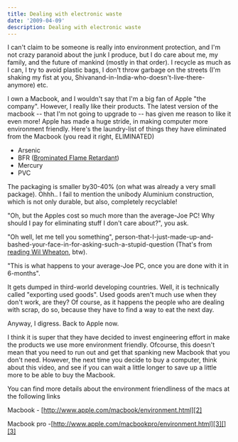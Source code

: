 ```yaml
---
title: Dealing with electronic waste
date: '2009-04-09'
description: Dealing with electronic waste
---
```


I can't claim to be someone is really into environment protection, and I'm not crazy paranoid about the junk I produce, but I do care about me, my family, and the future of mankind (mostly in that order). I recycle as much as I can, I try to avoid plastic bags, I don't throw garbage on the streets (I'm shaking my fist at you, Shivanand-in-India-who-doesn't-live-there-anymore) etc.

I own a Macbook, and I wouldn't say that I'm a big fan of Apple "the company". However, I really like their products. The latest version of the macbook -- that I'm not going to upgrade to -- has given me reason to like it even more! Apple has made a huge stride, in making computer more environment friendly. Here's the laundry-list of things they have eliminated from the Macbook (you read it right, ELIMINATED)

* Arsenic
* BFR ([Brominated Flame Retardant][0])
* Mercury
* PVC

The packaging is smaller by30-40% (on what was already a very small package). Ohhh.. I fail to mention the unibody Aluminium construction, which is not only durable, but also, completely recyclable!

"Oh, but the Apples cost so much more than the average-Joe PC! Why should I pay for eliminating stuff I don't care about?", you ask.

"Oh well, let me tell you something", person-that-I-just-made-up-and-bashed-your-face-in-for-asking-such-a-stupid-question (That's from [reading Wil Wheaton][1], btw).

"This is what happens to your average-Joe PC, once you are done with it in 6-months".

It gets dumped in third-world developing countries. Well, it is technically called "exporting used goods". Used goods aren't much use when they don't work, are they? Of course, as it happens the people who are dealing with scrap, do so, because they have to find a way to eat the next day.

Anyway, I digress. Back to Apple now.

I think it is super that they have decided to invest engineering effort in make the products we use more environment friendly. Ofcourse, this doesn't mean that you need to run out and get that spanking new Macbook that you don't need. However, the next time you decide to buy a computer, think about this video, and see if you can wait a little longer to save up a little more to be able to buy the Macbook.

You can find more details about the environment friendliness of the macs at the following links

Macbook - [http://www.apple.com/macbook/environment.html][2]

[][2]Macbook pro -[http://www.apple.com/macbookpro/environment.html][3][][3]


[0]: http://en.wikipedia.org/wiki/Brominated_flame_retardant
[1]: http://wilwheaton.typepad.com/wwdnbackup/2009/03/operation-crazy-idea-presents-the-criminal-minds-production-diary-the-audio-version.html
[2]: http://www.apple.com/macbook/environment.html
[3]: http://www.apple.com/macbookpro/environment.html